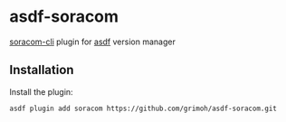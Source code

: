 # asdf-soracom

[soracom-cli](https://github.com/soracom/soracom-cli) plugin for [asdf](https://github.com/asdf-vm/asdf) version manager

## Installation

Install the plugin:

```
asdf plugin add soracom https://github.com/grimoh/asdf-soracom.git
```
